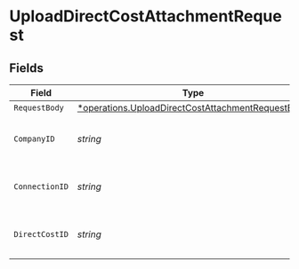 # UploadDirectCostAttachmentRequest


## Fields

| Field                                                                                                                        | Type                                                                                                                         | Required                                                                                                                     | Description                                                                                                                  | Example                                                                                                                      |
| ---------------------------------------------------------------------------------------------------------------------------- | ---------------------------------------------------------------------------------------------------------------------------- | ---------------------------------------------------------------------------------------------------------------------------- | ---------------------------------------------------------------------------------------------------------------------------- | ---------------------------------------------------------------------------------------------------------------------------- |
| `RequestBody`                                                                                                                | [*operations.UploadDirectCostAttachmentRequestBody](../../../pkg/models/operations/uploaddirectcostattachmentrequestbody.md) | :heavy_minus_sign:                                                                                                           | N/A                                                                                                                          |                                                                                                                              |
| `CompanyID`                                                                                                                  | *string*                                                                                                                     | :heavy_check_mark:                                                                                                           | Unique identifier for a company.                                                                                             | 8a210b68-6988-11ed-a1eb-0242ac120002                                                                                         |
| `ConnectionID`                                                                                                               | *string*                                                                                                                     | :heavy_check_mark:                                                                                                           | Unique identifier for a connection.                                                                                          | 2e9d2c44-f675-40ba-8049-353bfcb5e171                                                                                         |
| `DirectCostID`                                                                                                               | *string*                                                                                                                     | :heavy_check_mark:                                                                                                           | Unique identifier for a direct cost.                                                                                         |                                                                                                                              |